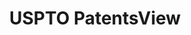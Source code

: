 ---
bigquery: https://console.cloud.google.com/bigquery?p=patents-public-data&d=patentsview&page=dataset
citation: Attribution should be given to PatentsView for use, distribution, or derivative
  works.
code: https://github.com/CSSIP-AIR/PatentsView-Code-Snippets/
contributors: USPTO
cost: None
description: 'PatentsView includes US patent data including raw data (summaries, applications,
  pregrant applications), disambugations of inventors and assignees, and inventor
  gender estimates.  Also foreign priority data, # of figures and sheets, and government
  interest statements.'
documentation: https://patentsview.org/query/builder-faqs
last_edit: 04/10/2022, 22:43:03
location: https://patentsview.org/
maintained_by: USPTO
record_creation_timestamp: 12/2/2020 17:20:46
schema_fields:
- exemplary
- f102_date
- field_id
- state
- disamb_inventor_id_20200630
- classification_data_source
- num_sheets
- disclaimer_date
- classification_status
- rel_id
- organization
- gi_statement
- main_group
- mainclass_id
- disamb_inventor_id_20200929
- name
- city
- disamb_assignee_id_20181127
- citation_id
- country
- symbol_position
- disamb_assignee_id_20191008
- sector_title
- f371_date
- withdrawn
- disamb_inventor_id_20190820
- level_three
- abstract
- latin_name
- section_id
- reldocno
- term_disclaimer
- disamb_inventor_id_20180528
- field_title
- term_extension
- latitude
- patent_id
- action_date
- _371_date
- disamb_inventor_id_20190312
- assignee_id
- application_id
- level_one
- lawyer_id
- num
- _102_date
- fname
- disamb_assignee_id_20190312
- num_figures
- lapse_of_patent
- rawassignee_id
- disamb_assignee_id_20200630
- disamb_inventor_id_20170808
- doc_type
- disamb_assignee_id_20191231
- status
- id
- disamb_inventor_id_20200331
- disamb_inventor_id_20171226
- date
- country_transformed
- designation
- disamb_inventor_id_20171003
- section
- subgroup
- rawinventor_id
- rawlocation_id
- name_first
- disamb_assignee_id_20200331
- role
- doctype
- series_code
- state_fips
- number
- variety
- longitude
- male_flag
- disamb_inventor_id_20191008
- relkind
- group_id
- classification_level
- subclass_id
- latlong
- num_claims
- category_id
- applicant_type
- subclass
- kind
- county
- term_grant
- dependent
- disamb_inventor_id_20201229
- level_two
- disamb_inventor_id_20191231
- rule_47
- type
- ipc_version_indicator
- title
- category
- disamb_inventor_id_20181127
- disamb_assignee_id_20190820
- organization_id
- subgroup_id
- inventor_id
- subcategory_id
- male
- length
- attribution_status
- subsection_id
- ipc_class
- uuid
- text
- name_last
- sequence
- deceased
- publication_number
- county_fips
- classification_value
- disamb_assignee_id_20200929
- filename
- location_id
- group
- contract_award_number
- disamb_inventor_id_20170307
- lname
shortname: patentsview
tags:
- disambiguation
- United States
- gender
terms_of_use: Creative Commons Attribution 4.0 International License.
timeframe: 1963-1999
title: USPTO PatentsView
uuid: cf1780b1-e265-4e49-8d1d-83b9cfe0fd9a
---